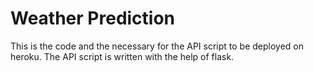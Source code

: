 **<h1> Weather Prediction </h1>**

This is the code and the necessary for the API script to be deployed on heroku. 
The API script is written with the help of flask.
